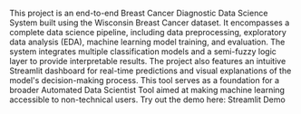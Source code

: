 This project is an end-to-end Breast Cancer Diagnostic Data Science System built using the Wisconsin Breast Cancer dataset. It encompasses a complete data science pipeline, including data preprocessing, exploratory data analysis (EDA), machine learning model training, and evaluation. The system integrates multiple classification models and a semi-fuzzy logic layer to provide interpretable results. The project also features an intuitive Streamlit dashboard for real-time predictions and visual explanations of the model's decision-making process. This tool serves as a foundation for a broader Automated Data Scientist Tool aimed at making machine learning accessible to non-technical users.
Try out the demo here: Streamlit Demo

